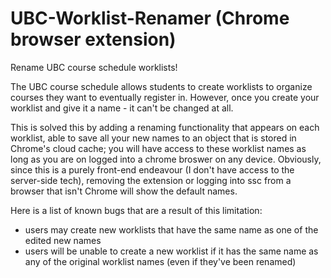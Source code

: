 # UBC-Worklist-Renamer (Chrome browser extension)
Rename UBC course schedule worklists! 

The UBC course schedule allows students to create worklists to organize courses they want to eventually register in. However, once you create your worklist and give it a name - it can't be changed at all. 

This is solved this by adding a renaming functionality that appears on each worklist, able to save all your new names to an object that is stored in Chrome's cloud cache; you will have access to these worklist names as long as you are on logged into a chrome broswer on any device. Obviously, since this is a purely front-end endeavour (I don't have access to the server-side tech), removing the extension or logging into ssc from a browser that isn't Chrome will show the default names. 

Here is a list of known bugs that are a result of this limitation: 
  - users may create new worklists that have the same name as one of the edited new names
  - users will be unable to create a new worklist if it has the same name as any of the original worklist names (even if they've been renamed)
